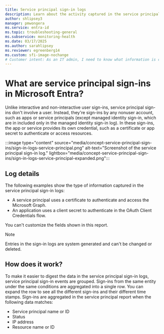 ```yaml
---
title: Service principal sign-in logs
description: Learn about the activity captured in the service principal sign-in logs in Microsoft Entra monitoring and health.
author: shlipsey3
manager: pmwongera
ms.service: entra-id
ms.topic: troubleshooting-general
ms.subservice: monitoring-health
ms.date: 03/17/2025
ms.author: sarahlipsey
ms.reviewer: egreenberg14
ms.custom: sfi-image-nochange
# Customer intent: As an IT admin, I need to know what information is captured in the service principal sign-in logs so that I can use the logs to monitor the health of my tenant and troubleshoot issues.
---
```

# What are service principal sign-ins in Microsoft Entra?

Unlike interactive and non-interactive user sign-ins, service principal sign-ins don't involve a user. Instead, they're sign-ins by any nonuser account, such as apps or service principals (except managed identity sign-in, which are in included only in the managed identity sign-in log). In these sign-ins, the app or service provides its own credential, such as a certificate or app secret to authenticate or access resources.

:::image type="content" source="media/concept-service-principal-sign-ins/sign-in-logs-service-principal.png" alt-text="Screenshot of the service principal sign-in log." lightbox="media/concept-service-principal-sign-ins/sign-in-logs-service-principal-expanded.png":::

## Log details

The following examples show the type of information captured in the service principal sign-in logs:

- A service principal uses a certificate to authenticate and access the Microsoft Graph.
- An application uses a client secret to authenticate in the OAuth Client Credentials flow.

You can't customize the fields shown in this report.

> [!NOTE]
> Entries in the sign-in logs are system generated and can't be changed or deleted.

## How does it work?

To make it easier to digest the data in the service principal sign-in logs, service principal sign-in events are grouped. Sign-ins from the same entity under the same conditions are aggregated into a single row. You can expand the row to see all the different sign-ins and their different time stamps. Sign-ins are aggregated in the service principal report when the following data matches:

- Service principal name or ID
- Status
- IP address
- Resource name or ID
